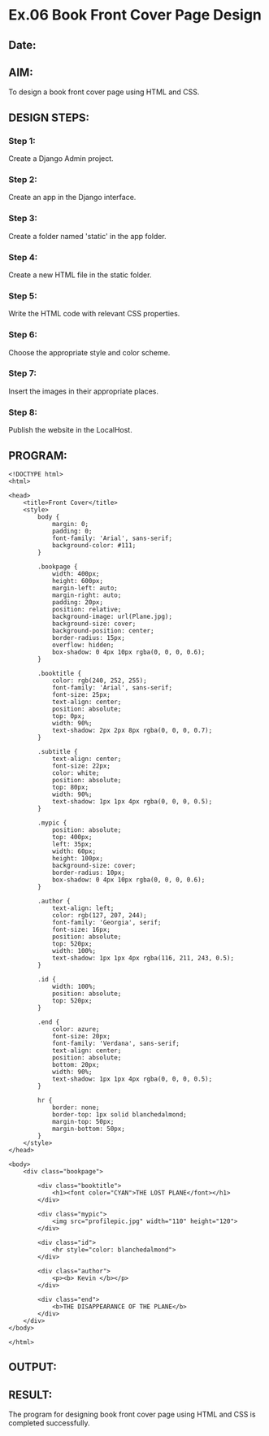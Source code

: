 # Ex.06 Book Front Cover Page Design
## Date:

## AIM:
To design a book front cover page using HTML and CSS.

## DESIGN STEPS:

### Step 1:
Create a Django Admin project.

### Step 2:
Create an app in the Django interface.

### Step 3:
Create a folder named 'static' in the app folder.

### Step 4:
Create a new HTML file in the static folder.

### Step 5:
Write the HTML code with relevant CSS properties.

### Step 6:
Choose the appropriate style and color scheme.

### Step 7:
Insert the images in their appropriate places.

### Step 8:
Publish the website in the LocalHost.

## PROGRAM:
```
<!DOCTYPE html>
<html>

<head>
    <title>Front Cover</title>
    <style>
        body {
            margin: 0;
            padding: 0;
            font-family: 'Arial', sans-serif;
            background-color: #111;
        }

        .bookpage {
            width: 400px;
            height: 600px;
            margin-left: auto;
            margin-right: auto;
            padding: 20px;
            position: relative;
            background-image: url(Plane.jpg);
            background-size: cover;
            background-position: center;
            border-radius: 15px;
            overflow: hidden;
            box-shadow: 0 4px 10px rgba(0, 0, 0, 0.6);
        }

        .booktitle {
            color: rgb(240, 252, 255);
            font-family: 'Arial', sans-serif;
            font-size: 25px;
            text-align: center;
            position: absolute;
            top: 0px;
            width: 90%;
            text-shadow: 2px 2px 8px rgba(0, 0, 0, 0.7);
        }

        .subtitle {
            text-align: center;
            font-size: 22px;
            color: white;
            position: absolute;
            top: 80px;
            width: 90%;
            text-shadow: 1px 1px 4px rgba(0, 0, 0, 0.5);
        }

        .mypic {
            position: absolute;
            top: 400px;
            left: 35px;
            width: 60px;
            height: 100px;
            background-size: cover;
            border-radius: 10px;
            box-shadow: 0 4px 10px rgba(0, 0, 0, 0.6);
        }

        .author {
            text-align: left;
            color: rgb(127, 207, 244);
            font-family: 'Georgia', serif;
            font-size: 16px;
            position: absolute;
            top: 520px;
            width: 100%;
            text-shadow: 1px 1px 4px rgba(116, 211, 243, 0.5);
        }

        .id {
            width: 100%;
            position: absolute;
            top: 520px;
        }

        .end {
            color: azure;
            font-size: 20px;
            font-family: 'Verdana', sans-serif;
            text-align: center;
            position: absolute;
            bottom: 20px;
            width: 90%;
            text-shadow: 1px 1px 4px rgba(0, 0, 0, 0.5);
        }

        hr {
            border: none;
            border-top: 1px solid blanchedalmond;
            margin-top: 50px;
            margin-bottom: 50px;
        }
    </style>
</head>

<body>
    <div class="bookpage">

        <div class="booktitle">
            <h1><font color="CYAN">THE LOST PLANE</font></h1>
        </div>

        <div class="mypic">
            <img src="profilepic.jpg" width="110" height="120">
        </div>

        <div class="id">
            <hr style="color: blanchedalmond">
        </div>

        <div class="author">
            <p><b> Kevin </b></p>
        </div>

        <div class="end">
            <b>THE DISAPPEARANCE OF THE PLANE</b>
        </div>
    </div>
</body>

</html>
```
## OUTPUT:


## RESULT:
The program for designing book front cover page using HTML and CSS is completed successfully.
